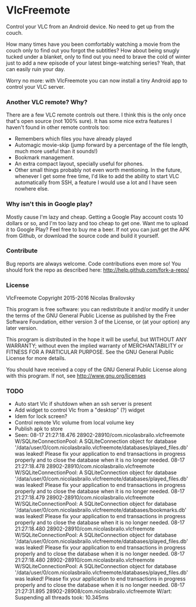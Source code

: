 # VlcFreemote
Control your VLC from an Android device. No need to get up from the couch.

How many times have you been comfortably watching a movie from the couch only to find out you forgot the subtitles? How about being snugly tucked under a blanket, only to find out you need to brave the cold of winter just to add a new episode of your latest binge-watching series? Yeah, that can easily ruin your day.

Worry no more: with VlcFreemote you can now install a tiny Android app to control your VLC server.

### Another VLC remote? Why?

There are a few VLC remote controls out there. I think this is the only once that's open source (not 100% sure). It has some nice extra features I haven't found in other remote controls too: 
* Remembers which files you have already played
* Automagic movie-skip (jump forward by a percentage of the file length, much more useful than it sounds!)
* Bookmark management.
* An extra compact layout, specially useful for phones.
* Other small things probably not even worth mentioning.
In the future, whenever I get some free time, I'd like to add the ability to start VLC automatically from SSH, a feature I would use a lot and I have seen nowhere else.
 
### Why isn't this in Google play?
 Mostly cause I'm lazy and cheap. Getting a Google Play account costs 10 dollars or so, and I'm too lazy and too cheap to get one. Want me to upload it to Google Play? Feel free to buy me a beer. If not you can just get the APK from Github, or download the source code and build it yourself.

### Contribute
Bug reports are always welcome. Code contributions even more so!
You should fork the repo as described here: http://help.github.com/fork-a-repo/

### License

VlcFreemote Copyright 2015-2016 Nicolas Brailovsky

This program is free software: you can redistribute it and/or modify it under the terms of the GNU General Public License as published by the Free Software Foundation, either version 3 of the License, or (at your option) any later version.

This program is distributed in the hope it will be useful, but WITHOUT ANY WARRANTY; without even the implied warranty of MERCHANTABILITY or FITNESS FOR A PARTICULAR PURPOSE. See the GNU General Public License for more details.

You should have received a copy of the GNU General Public License along with this program. If not, see http://www.gnu.org/licenses

### TODO
* Auto start Vlc if shutdown when an ssh server is present
* Add widget to control Vlc from a "desktop" (?) widget
* Idem for lock screen?
* Control remote Vlc volume from local volume key
* Publish apk to store
* Seen: 
    08-17 21:27:18.476 28902-28910/com.nicolasbrailo.vlcfreemote W/SQLiteConnectionPool: A SQLiteConnection object for database '/data/user/0/com.nicolasbrailo.vlcfreemote/databases/played_files.db' was leaked!  Please fix your application to end transactions in progress properly and to close the database when it is no longer needed.
    08-17 21:27:18.478 28902-28910/com.nicolasbrailo.vlcfreemote W/SQLiteConnectionPool: A SQLiteConnection object for database '/data/user/0/com.nicolasbrailo.vlcfreemote/databases/played_files.db' was leaked!  Please fix your application to end transactions in progress properly and to close the database when it is no longer needed.
    08-17 21:27:18.479 28902-28910/com.nicolasbrailo.vlcfreemote W/SQLiteConnectionPool: A SQLiteConnection object for database '/data/user/0/com.nicolasbrailo.vlcfreemote/databases/bookmarks.db' was leaked!  Please fix your application to end transactions in progress properly and to close the database when it is no longer needed.
    08-17 21:27:18.480 28902-28910/com.nicolasbrailo.vlcfreemote W/SQLiteConnectionPool: A SQLiteConnection object for database '/data/user/0/com.nicolasbrailo.vlcfreemote/databases/played_files.db' was leaked!  Please fix your application to end transactions in progress properly and to close the database when it is no longer needed.
    08-17 21:27:18.480 28902-28910/com.nicolasbrailo.vlcfreemote W/SQLiteConnectionPool: A SQLiteConnection object for database '/data/user/0/com.nicolasbrailo.vlcfreemote/databases/played_files.db' was leaked!  Please fix your application to end transactions in progress properly and to close the database when it is no longer needed.
    08-17 21:27:31.895 28902-28908/com.nicolasbrailo.vlcfreemote W/art: Suspending all threads took: 10.345ms

